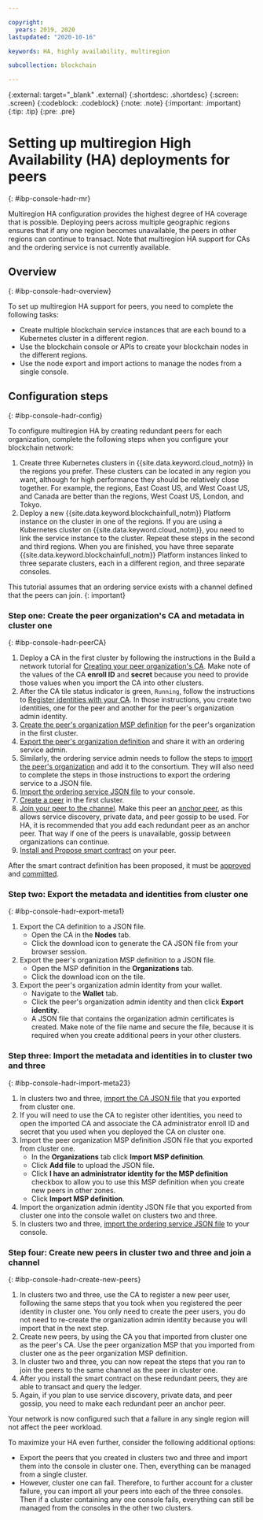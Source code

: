 ```yaml
---

copyright:
  years: 2019, 2020
lastupdated: "2020-10-16"

keywords: HA, highly availability, multiregion

subcollection: blockchain

---
```


{:external: target="_blank" .external}
{:shortdesc: .shortdesc}
{:screen: .screen}
{:codeblock: .codeblock}
{:note: .note}
{:important: .important}
{:tip: .tip}
{:pre: .pre}


# Setting up multiregion High Availability (HA) deployments for peers
{: #ibp-console-hadr-mr}



Multiregion HA configuration provides the highest degree of HA coverage that is possible. Deploying peers across multiple geographic regions ensures that if any one region becomes unavailable, the peers in other regions can continue to transact. Note that multiregion HA support for CAs and the ordering service is not currently available.

## Overview
{: #ibp-console-hadr-overview}

To set up multiregion HA support for peers, you need to complete the following tasks:
- Create multiple blockchain service instances that are each bound to a Kubernetes cluster in a different region.
- Use the blockchain console or APIs to create your blockchain nodes in the different regions.
- Use the node export and import actions to manage the nodes from a single console.

## Configuration steps
{: #ibp-console-hadr-config}

To configure multiregion HA by creating redundant peers for each organization, complete the following steps when you configure your blockchain network:

1. Create three Kubernetes clusters in {{site.data.keyword.cloud_notm}}  in the regions you prefer. These clusters can be located in any region you want, although for high performance they should be relatively close together. For example, the regions, East Coast US, and West Coast US, and Canada are better than the regions, West Coast US, London, and Tokyo.
2. Deploy a new {{site.data.keyword.blockchainfull_notm}} Platform instance on the cluster in one of the regions. If you are using a Kubernetes cluster on {{site.data.keyword.cloud_notm}}, you need to link the service instance to the cluster.  Repeat these steps in the second and third regions. When you are finished, you have three separate {{site.data.keyword.blockchainfull_notm}} Platform instances linked to three separate clusters, each in a different region, and three separate consoles.

This tutorial assumes that an ordering service exists with a channel defined that the peers can join.
{: important}

### Step one: Create the peer organization's CA and metadata in cluster one
{: #ibp-console-hadr-peerCA}

1. Deploy a CA in the first cluster by following the instructions in the Build a network tutorial for [Creating your peer organization's CA](/docs/blockchain?topic=blockchain-ibp-console-build-network#ibp-console-build-network-create-CA-org1CA). Make note of the values of the CA **enroll ID** and **secret** because you need to provide those values when you import the CA into other clusters.
2. After the CA tile status indicator is green, `Running`, follow the instructions to [Register identities with your CA](/docs/blockchain?topic=blockchain-ibp-console-build-network#ibp-console-build-network-use-CA-org1). In those instructions, you create two identities, one for the peer and another for the peer's organization admin identity.
3. [Create the peer's organization MSP definition](/docs/blockchain?topic=blockchain-ibp-console-build-network#ibp-console-build-network-create-peers-org1) for the peer's organization in the first cluster.
4. [Export the peer's organization definition](/docs/blockchain?topic=blockchain-ibp-console-join-network#ibp-console-join-network-add-org2-remote) and share it with an ordering service admin.
5. Similarly, the ordering service admin needs to follow the steps to [import the peer's organization](/docs/blockchain?topic=blockchain-ibp-console-join-network#ibp-console-join-network-import-remote-msp) and add it to the consortium. They will also need to complete the steps in those instructions to export the ordering service to a JSON file.
6. [Import the ordering service JSON file](/docs/blockchain?topic=blockchain-ibp-console-join-network#ibp-console-join-network-import-remote-orderer) to your console.
7. [Create a peer](/docs/blockchain?topic=blockchain-ibp-console-build-network#ibp-console-build-network-peer-create) in the first cluster.
8. [Join your peer to the channel](/docs/blockchain?topic=blockchain-ibp-console-join-network#ibp-console-join-network-join-peer-org2). Make this peer an [anchor peer](/docs/blockchain?topic=blockchain-ibp-console-govern#ibp-console-govern-channels-anchor-peers), as this allows service discovery, private data, and peer gossip to be used. For HA, it is recommended that you add each redundant peer as an anchor peer. That way if one of the peers is unavailable, gossip between organizations can continue.
5. [Install and Propose smart contract](/docs/blockchain?topic=blockchain-ibp-console-smart-contracts-v2#ibp-console-smart-contracts-v2-install-propose) on your peer.

After the smart contract definition has been proposed, it must be [approved](/docs/blockchain?topic=blockchain-ibp-console-smart-contracts-v2#ibp-console-smart-contracts-v2-approve) and [committed](/docs/blockchain?topic=blockchain-ibp-console-smart-contracts-v2#ibp-console-smart-contracts-v2-commit).

### Step two: Export the metadata and identities from cluster one
{: #ibp-console-hadr-export-meta1}

1. Export the CA definition to a JSON file.
   - Open the CA in the **Nodes** tab.
   - Click the download icon to generate the CA JSON file from your browser session.
2. Export the peer's organization MSP definition to a JSON file.
   - Open the MSP definition in the **Organizations** tab.
   - Click the download icon on the tile.
3. Export the peer's organization admin identity from your wallet.
   - Navigate to the **Wallet** tab.
   - Click the peer's organization admin identity and then click **Export identity**.
   - A JSON file that contains the organization admin certificates is created. Make note of the file name and secure the file, because it is required when you create additional peers in your other clusters.

### Step three: Import the metadata and identities in to cluster two and three
{: #ibp-console-hadr-import-meta23}

1. In clusters two and three, [import the CA JSON file](/docs/blockchain?topic=blockchain-ibp-console-import-nodes#ibp-console-import-ca) that you exported from cluster one.  
2. If you will need to use the CA to register other identities, you need to open the imported CA and associate the CA administrator enroll ID and secret that you used when you deployed the CA on cluster one.
3. Import the peer organization MSP definition JSON file that you exported from cluster one.
   - In the **Organizations** tab click **Import MSP definition**.
   - Click **Add file** to upload the JSON file.
   - Click **I have an administrator identity for the MSP definition** checkbox to allow you to use this MSP definition when you create new peers in other zones.
   - Click **Import MSP definition**.
4. Import the organization admin identity JSON file that you exported from cluster one into the console wallet on clusters two and three.
5. In clusters two and three, [import the ordering service JSON file](/docs/blockchain?topic=blockchain-ibp-console-join-network#ibp-console-join-network-import-remote-orderer) to your console.

### Step four: Create new peers in cluster two and three and join a channel
{: #ibp-console-hadr-create-new-peers}

1. In clusters two and three, use the CA to register a new peer user, following the same steps that you took when you registered the peer identity in cluster one. You only need to create the peer users, you do not need to re-create the organization admin identity because you will import that in the next step.
2. Create new peers, by using the CA you that imported from cluster one as the peer's CA. Use the peer organization MSP that you imported from cluster one as the peer organization MSP definition.
3. In cluster two and three, you can now repeat the steps that you ran to join the peers to the same channel as the peer in cluster one. 
4. After you install the smart contract on these redundant peers, they are able to transact and query the ledger.
5. Again, if you plan to use service discovery, private data, and peer gossip, you need to make each redundant peer an anchor peer.  

Your network is now configured such that a failure in any single region will not affect the peer workload.  

To maximize your HA even further, consider the following additional options:
- Export the peers that you created in clusters two and three and import them into the console in cluster one. Then, everything can be managed from a single cluster.
- However, cluster one can fail. Therefore, to further account for a cluster failure, you can import all your peers into each of the three consoles. Then if a cluster containing any one console fails, everything can still be managed from the consoles in the other two clusters.


